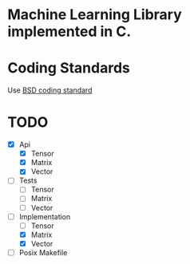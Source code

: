 # Machine Learning Library implemented in C.

# Coding Standards
Use [BSD coding standard](https://man.freebsd.org/cgi/man.cgi?style(9))

# TODO
- [x] Api
  - [x] Tensor
  - [x] Matrix
  - [x] Vector
- [ ] Tests
  - [ ] Tensor
  - [ ] Matrix
  - [ ] Vector
- [ ] Implementation 
  - [ ] Tensor
  - [x] Matrix
  - [x] Vector
- [ ] Posix Makefile
